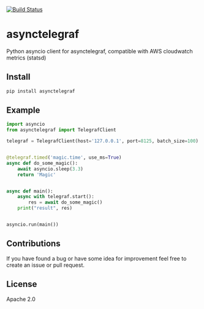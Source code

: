 [![Build Status](https://travis-ci.com/mastak/asynctelegraf.svg?branch=master)](https://travis-ci.com/mastak/asynctelegraf)

# asynctelegraf

Python asyncio client for asynctelegraf, compatible with AWS cloudwatch metrics (statsd)

## Install

```bash
pip install asynctelegraf
```

## Example

```python
import asyncio
from asynctelegraf import TelegrafClient

telegraf = TelegrafClient(host='127.0.0.1', port=8125, batch_size=100)


@telegraf.timed('magic.time', use_ms=True)
async def do_some_magic():
    await asyncio.sleep(3.3)
    return 'Magic'


async def main():
    async with telegraf.start():
        res = await do_some_magic()
    print("result", res)


asyncio.run(main())
```

## Contributions
If you have found a bug or have some idea for improvement feel free to create an issue or pull request.

## License
Apache 2.0
